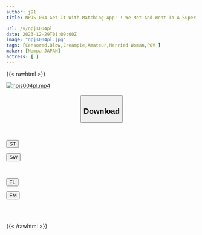 ```yaml
---
author: j91
title: NPJS-004 Get It With Matching App! ! We Met And Went To A Super Fast Hotel And Had Sex Right Away! The Beautiful Wife Was A Fast-acting, Convenient, Free-spirited Bitch. Married Woman, Mary. Extremely Meat-eating. Unequaled 6 Shots FUCK! !

url: /v/npjs004pl
date: 2023-12-29T01:09:00Z
image: "npjs004pl.jpg"
tags: [Censored,Blow,Creampie,Amateur,Married Woman,POV	]
maker: [Nampa JAPAN]
actress: [ ]
---
```



{{< rawhtml >}}

<div class="video" data-videoid="aYmM9VRQP7Ix1wk">
    <a href="javascript:;">
        <img src="/v/npjs004pl/npjs004pl.jpg" width="WIDTH" height="HEIGHT" alt="npjs004pl.mp4" loading="lazy">
    </a>
</div>

<script type="text/javascript" src="https://j91.asia/asset/on-demand-st.js"></script>

<br>
  <link rel="stylesheet" href="https://j91.asia/asset/bs5.css">
  
  <center>
  <button class="btn btn-primary" type="button" data-bs-toggle="collapse" data-bs-target=".multi-collapse" aria-expanded="false" aria-controls="multiCollapseExample1 multiCollapseExample2"><h2>Download</h2></button></center>
</p>
<div class="row">
  <div class="col">
    <div class="collapse multi-collapse" id="multiCollapseExample1">
      <div class="card card-body">
	      	      <br>
<div class="buttons">  
<p><a href="https://streamtape.to/v/aYmM9VRQP7Ix1wk" target="_blank"><button class="btn-hover color-3"><i class="fa fa-download"></i> ST</button></a></p>
<p><a href="https://flaswish.com/4ye96t2djd4p" target="_blank"><button class="btn-hover color-2"><i class="fa fa-download"></i> SW</button></a></p></div>
    </div>
  </div>
</div>
  <div class="col">
    <div class="collapse multi-collapse" id="multiCollapseExample2">
      <div class="card card-body">
	      <br>
<div class="buttons">
<p><a href="javascript:;" target="_blank"><button class="btn-hover color-9"><i class="fa fa-download"></i> FL</button></a></p>
<p><a href="javascript:;" target="_blank"><button class="btn-hover color-8"><i class="fa fa-download"></i> FM</button></a></p></div>
<br><br>
      </div>
    </div>
  </div>
</div>

{{< /rawhtml >}}